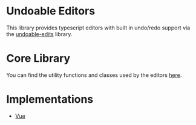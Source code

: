 # Undoable Editors
This library provides typescript editors with built in undo/redo support via the [undoable-edits](https://www.npmjs.com/package/) library.

# Core Library
You can find the utility functions and classes used by the editors [here](https://github.com/David-Cary/undoable-editor/tree/main/packages/core).

# Implementations
  * [Vue](https://github.com/David-Cary/undoable-editor/tree/main/packages/vue)

